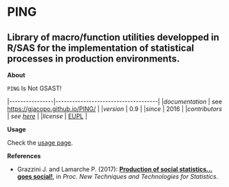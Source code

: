 PING
====

Library of macro/function utilities developped in R/SAS for the implementation of statistical processes in production environments.
---

**About**

`PING` Is Not GSAST! 

|----------------|-------------------------------------|
|*documentation* | see https://gjacopo.github.io/PING/ |
|*version*       | 0.9 |
|*since*         | 2016 |
|*contributors*  | _see [here](https://gjacopo.github.io/PING/d3/df9/mainpage_about.html)_ |
|*license*       | [EUPL](https://joinup.ec.europa.eu/sites/default/files/eupl1.1.-licence-en_0.pdf) |

**Usage**

Check the [usage page](https://gjacopo.github.io/PING/dd/dcb/mainpage_usage.html).

**<a name="References"></a>References**

* Grazzini J. and Lamarche P. (2017): 
  [**Production of social statistics... goes social!**](https://www.conference-service.com/NTTS2017/documents/agenda/data/abstracts/abstract_124.html), 
  in _Proc.  New Techniques and Technologies for Statistics_.

